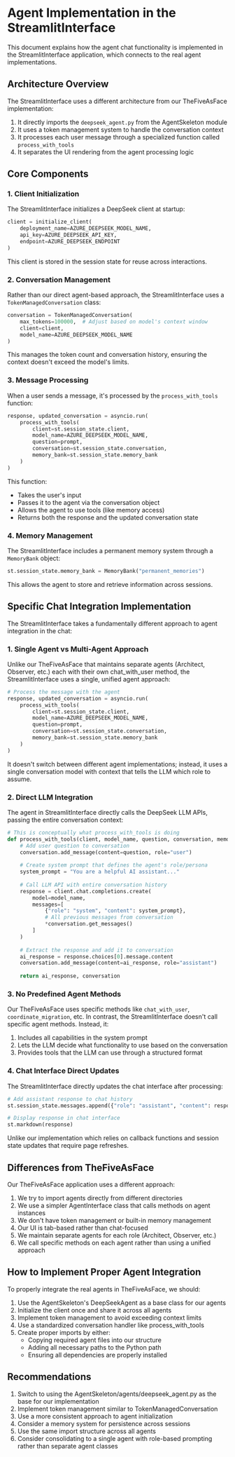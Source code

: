 # Agent Implementation in the StreamlitInterface

This document explains how the agent chat functionality is implemented in the StreamlitInterface application, which connects to the real agent implementations.

## Architecture Overview

The StreamlitInterface uses a different architecture from our TheFiveAsFace implementation:

1. It directly imports the `deepseek_agent.py` from the AgentSkeleton module
2. It uses a token management system to handle the conversation context
3. It processes each user message through a specialized function called `process_with_tools`
4. It separates the UI rendering from the agent processing logic

## Core Components

### 1. Client Initialization

The StreamlitInterface initializes a DeepSeek client at startup:

```python
client = initialize_client(
    deployment_name=AZURE_DEEPSEEK_MODEL_NAME,
    api_key=AZURE_DEEPSEEK_API_KEY,
    endpoint=AZURE_DEEPSEEK_ENDPOINT
)
```

This client is stored in the session state for reuse across interactions.

### 2. Conversation Management

Rather than our direct agent-based approach, the StreamlitInterface uses a `TokenManagedConversation` class:

```python
conversation = TokenManagedConversation(
    max_tokens=100000,  # Adjust based on model's context window
    client=client,
    model_name=AZURE_DEEPSEEK_MODEL_NAME
)
```

This manages the token count and conversation history, ensuring the context doesn't exceed the model's limits.

### 3. Message Processing

When a user sends a message, it's processed by the `process_with_tools` function:

```python
response, updated_conversation = asyncio.run(
    process_with_tools(
        client=st.session_state.client,
        model_name=AZURE_DEEPSEEK_MODEL_NAME,
        question=prompt,
        conversation=st.session_state.conversation,
        memory_bank=st.session_state.memory_bank
    )
)
```

This function:
- Takes the user's input
- Passes it to the agent via the conversation object
- Allows the agent to use tools (like memory access)
- Returns both the response and the updated conversation state

### 4. Memory Management

The StreamlitInterface includes a permanent memory system through a `MemoryBank` object:

```python
st.session_state.memory_bank = MemoryBank("permanent_memories")
```

This allows the agent to store and retrieve information across sessions.

## Specific Chat Integration Implementation

The StreamlitInterface takes a fundamentally different approach to agent integration in the chat:

### 1. Single Agent vs Multi-Agent Approach

Unlike our TheFiveAsFace that maintains separate agents (Architect, Observer, etc.) each with their own chat_with_user method, the StreamlitInterface uses a single, unified agent approach:

```python
# Process the message with the agent
response, updated_conversation = asyncio.run(
    process_with_tools(
        client=st.session_state.client,
        model_name=AZURE_DEEPSEEK_MODEL_NAME,
        question=prompt,
        conversation=st.session_state.conversation,
        memory_bank=st.session_state.memory_bank
    )
)
```

It doesn't switch between different agent implementations; instead, it uses a single conversation model with context that tells the LLM which role to assume.

### 2. Direct LLM Integration

The agent in StreamlitInterface directly calls the DeepSeek LLM APIs, passing the entire conversation context:

```python
# This is conceptually what process_with_tools is doing
def process_with_tools(client, model_name, question, conversation, memory_bank):
    # Add user question to conversation
    conversation.add_message(content=question, role="user")
    
    # Create system prompt that defines the agent's role/persona
    system_prompt = "You are a helpful AI assistant..."
    
    # Call LLM API with entire conversation history
    response = client.chat.completions.create(
        model=model_name,
        messages=[
            {"role": "system", "content": system_prompt},
            # All previous messages from conversation
            *conversation.get_messages()
        ]
    )
    
    # Extract the response and add it to conversation
    ai_response = response.choices[0].message.content
    conversation.add_message(content=ai_response, role="assistant")
    
    return ai_response, conversation
```

### 3. No Predefined Agent Methods

Our TheFiveAsFace uses specific methods like `chat_with_user`, `coordinate_migration`, etc. In contrast, the StreamlitInterface doesn't call specific agent methods. Instead, it:

1. Includes all capabilities in the system prompt
2. Lets the LLM decide what functionality to use based on the conversation
3. Provides tools that the LLM can use through a structured format

### 4. Chat Interface Direct Updates

The StreamlitInterface directly updates the chat interface after processing:

```python
# Add assistant response to chat history
st.session_state.messages.append({"role": "assistant", "content": response})

# Display response in chat interface
st.markdown(response)
```

Unlike our implementation which relies on callback functions and session state updates that require page refreshes.

## Differences from TheFiveAsFace

Our TheFiveAsFace application uses a different approach:

1. We try to import agents directly from different directories
2. We use a simpler AgentInterface class that calls methods on agent instances
3. We don't have token management or built-in memory management
4. Our UI is tab-based rather than chat-focused
5. We maintain separate agents for each role (Architect, Observer, etc.)
6. We call specific methods on each agent rather than using a unified approach

## How to Implement Proper Agent Integration

To properly integrate the real agents in TheFiveAsFace, we should:

1. Use the AgentSkeleton's DeepSeekAgent as a base class for our agents
2. Initialize the client once and share it across all agents
3. Implement token management to avoid exceeding context limits
4. Use a standardized conversation handler like process_with_tools
5. Create proper imports by either:
   - Copying required agent files into our structure
   - Adding all necessary paths to the Python path
   - Ensuring all dependencies are properly installed

## Recommendations

1. Switch to using the AgentSkeleton/agents/deepseek_agent.py as the base for our implementation
2. Implement token management similar to TokenManagedConversation
3. Use a more consistent approach to agent initialization
4. Consider a memory system for persistence across sessions
5. Use the same import structure across all agents
6. Consider consolidating to a single agent with role-based prompting rather than separate agent classes 